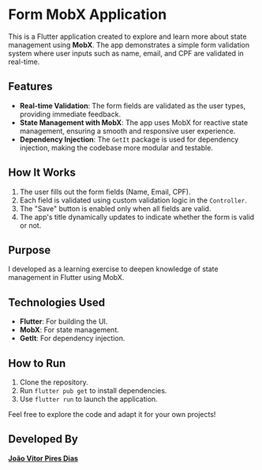 # Form MobX Application

This is a Flutter application created to explore and learn more about state management using **MobX**. The app demonstrates a simple form validation system where user inputs such as name, email, and CPF are validated in real-time.

## Features

- **Real-time Validation**: The form fields are validated as the user types, providing immediate feedback.
- **State Management with MobX**: The app uses MobX for reactive state management, ensuring a smooth and responsive user experience.
- **Dependency Injection**: The `GetIt` package is used for dependency injection, making the codebase more modular and testable.

## How It Works

1. The user fills out the form fields (Name, Email, CPF).
2. Each field is validated using custom validation logic in the `Controller`.
3. The "Save" button is enabled only when all fields are valid.
4. The app's title dynamically updates to indicate whether the form is valid or not.

## Purpose

I developed as a learning exercise to deepen knowledge of state management in Flutter using MobX.

## Technologies Used

- **Flutter**: For building the UI.
- **MobX**: For state management.
- **GetIt**: For dependency injection.

## How to Run

1. Clone the repository.
2. Run `flutter pub get` to install dependencies.
3. Use `flutter run` to launch the application.

Feel free to explore the code and adapt it for your own projects!  

## Developed By
**[**João Vitor Pires Dias**](https://github.com/joaovitorpd)**